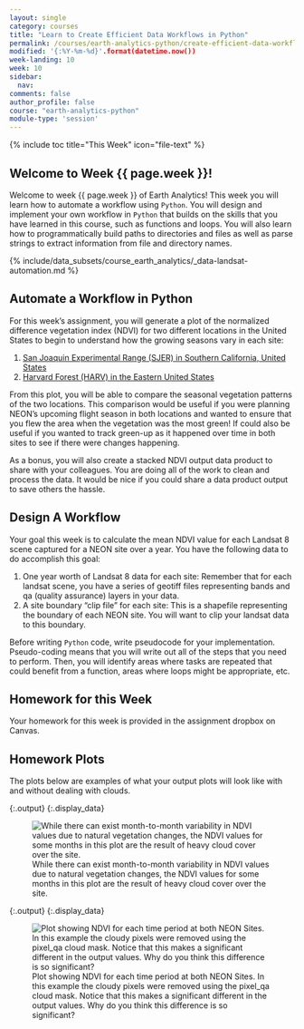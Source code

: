 ```yaml
---
layout: single
category: courses
title: "Learn to Create Efficient Data Workflows in Python"
permalink: /courses/earth-analytics-python/create-efficient-data-workflows/
modified: '{:%Y-%m-%d}'.format(datetime.now())
week-landing: 10
week: 10
sidebar:
  nav:
comments: false
author_profile: false
course: "earth-analytics-python"
module-type: 'session'
---
```


{% include toc title="This Week" icon="file-text" %}

<div class="notice--info" markdown="1">

## <i class="fa fa-ship" aria-hidden="true"></i> Welcome to Week {{ page.week }}!

Welcome to week {{ page.week }} of Earth Analytics! This week you will learn how to automate a workflow using `Python`. You will design and implement your own workflow in `Python` that builds on the skills that you have learned in this course, such as functions and loops. You will also learn how to programmatically build paths to directories and files as well as parse strings to extract information from file and directory names.  

{% include/data_subsets/course_earth_analytics/_data-landsat-automation.md %}


</div>


## Automate a Workflow in Python

For this week’s assignment, you will generate a plot of the normalized difference vegetation index (NDVI) for two different locations in the United States to begin to understand how the growing seasons vary in each site:

1. <a href="https://www.neonscience.org/field-sites/field-sites-map/SJER" target="_blank">San Joaquin Experimental Range (SJER) in Southern California, United States</a>
2. <a href="https://www.neonscience.org/field-sites/field-sites-map/HARV" target="_blank">Harvard Forest (HARV) in the Eastern United States</a> 

From this plot, you will be able to compare the seasonal vegetation patterns of the two locations. This comparison would be useful if you were planning NEON’s upcoming flight season in both locations and wanted to ensure that you flew the area when the vegetation was the most green! If could also be useful if you wanted to track green-up as it happened over time in both sites to see if there were changes happening. 

As a bonus, you will also create a stacked NDVI output data product to share with your colleagues. You are doing all of the work to clean and process the data. It would be nice if you could share a data product output to save others the hassle. 

## Design A Workflow 

Your goal this week is to calculate the mean NDVI value for each Landsat 8 scene captured for a NEON site over a year. You have the following data to do accomplish this goal:

1. One year worth of Landsat 8 data for each site: Remember that for each landsat scene, you have a series of geotiff files representing bands and qa (quality assurance) layers in your data.
2. A site boundary “clip file” for each site: This is a shapefile representing the boundary of each NEON site. You will want to clip your landsat data to this boundary.

Before writing `Python` code, write pseudocode for your implementation. Pseudo-coding means that you will write out all of the steps that you need to perform. Then, you will identify areas where tasks are repeated that could benefit from a function, areas where loops might be appropriate, etc.  


## Homework for this Week

Your homework for this week is provided in the assignment dropbox on Canvas.


## Homework Plots

The plots below are examples of what your output plots will look like with and without dealing with clouds.





{:.output}
{:.display_data}

<figure>

<img src = "{{ site.url }}//images/courses/earth-analytics-python/10-data-workflows/2018-10-22-week-10-automate-workflows-landing_4_0.png" alt = "While there can exist month-to-month variability in NDVI values due to natural vegetation changes, the NDVI values for some months in this plot are the result of heavy cloud cover over the site.">
<figcaption>While there can exist month-to-month variability in NDVI values due to natural vegetation changes, the NDVI values for some months in this plot are the result of heavy cloud cover over the site.</figcaption>

</figure>







{:.output}
{:.display_data}

<figure>

<img src = "{{ site.url }}//images/courses/earth-analytics-python/10-data-workflows/2018-10-22-week-10-automate-workflows-landing_7_0.png" alt = "Plot showing NDVI for each time period at both NEON Sites. In this example the cloudy pixels were removed using the pixel_qa cloud mask. Notice that this makes a significant different in the output values. Why do you think this difference is so significant?">
<figcaption>Plot showing NDVI for each time period at both NEON Sites. In this example the cloudy pixels were removed using the pixel_qa cloud mask. Notice that this makes a significant different in the output values. Why do you think this difference is so significant?</figcaption>

</figure>



